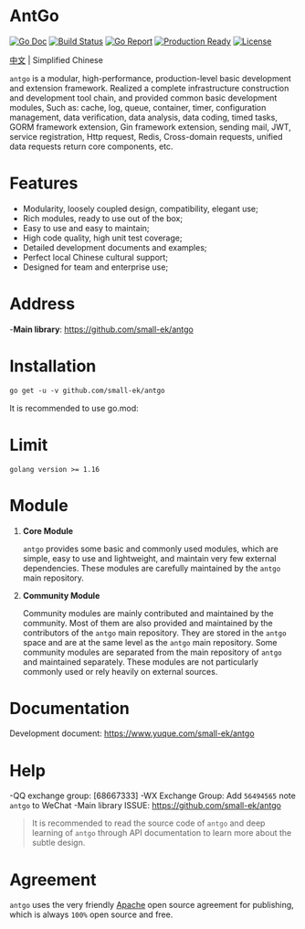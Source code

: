 # AntGo
[![Go Doc](https://godoc.org/github.com/small-ek/antgo?status.svg)](https://www.yuque.com/small-ek/antgo)
[![Build Status](https://goreportcard.com/badge/github.com/small-ek/antgo)](https://goreportcard.com/report/github.com/small-ek/antgo)
[![Go Report](https://goreportcard.com/badge/github.com/gogf/gf?v=1)](https://goreportcard.com/report/github.com/small-ek/ginp )
[![Production Ready](https://img.shields.io/badge/production-ready-blue.svg)](https://github.com/small-ek/ginp)
[![License](https://img.shields.io/github/license/small-ek/antgo.svg?style=flat)](https://github.com/small-ek/antgo)

[中文](README_ZH.md) | Simplified Chinese

`antgo` is a modular, high-performance, production-level basic development and extension framework.
Realized a complete infrastructure construction and development tool chain, and provided common basic development modules,
Such as: cache, log, queue, container, timer, configuration management, data verification, data analysis, data coding, timed tasks, GORM framework extension, Gin framework extension, sending mail, JWT, service registration, Http request, Redis, Cross-domain requests, unified data requests return core components, etc.


# Features
* Modularity, loosely coupled design, compatibility, elegant use;
* Rich modules, ready to use out of the box;
* Easy to use and easy to maintain;
* High code quality, high unit test coverage;
* Detailed development documents and examples;
* Perfect local Chinese cultural support;
* Designed for team and enterprise use;

# Address
-**Main library**: https://github.com/small-ek/antgo

# Installation
```html
go get -u -v github.com/small-ek/antgo
```
It is recommended to use go.mod:

# Limit
```shell
golang version >= 1.16
```
# Module

1. **Core Module**

   `antgo` provides some basic and commonly used modules, which are simple, easy to use and lightweight, and maintain very few external dependencies. These modules are carefully maintained by the `antgo` main repository.

1. **Community Module**

   Community modules are mainly contributed and maintained by the community. Most of them are also provided and maintained by the contributors of the `antgo` main repository. They are stored in the `antgo` space and are at the same level as the `antgo` main repository. Some community modules are separated from the main repository of `antgo` and maintained separately. These modules are not particularly commonly used or rely heavily on external sources.



# Documentation

Development document: https://www.yuque.com/small-ek/antgo

# Help
-QQ exchange group: [68667333]
-WX Exchange Group: Add `56494565` note `antgo` to WeChat
-Main library ISSUE: https://github.com/small-ek/antgo

> It is recommended to read the source code of `antgo` and deep learning of `antgo` through API documentation to learn more about the subtle design.

# Agreement

`antgo` uses the very friendly [Apache](LICENSE) open source agreement for publishing, which is always `100%` open source and free.